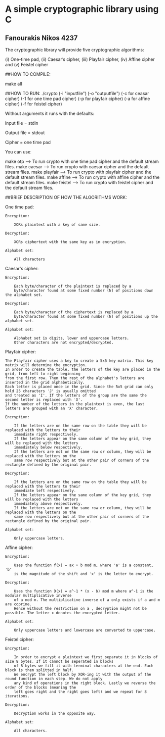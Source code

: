 # A simple cryptographic library using C
## Fanourakis Nikos 4237

The cryptographic library will provide five cryptographic algorithms: 

(i) One-time pad, (ii) Caesar’s cipher, (iii) Playfair cipher,
(iv) Affine cipher and (v) Feistel cipher

##HOW TO COMPILE:

make all

##HOW TO RUN:
./crypto (-i "inputfile") (-o "outputfile") (-c for ceasar cipher) (-1 for one time pad cipher)
(-p for playfair cipher) (-a for affine cipher) (-f for feistel cipher)

Without arguments it runs with the defaults:

Input file = stdin

Output file = stdout

Cipher = one time pad

You can use:

make otp --> To run crypto with one time pad cipher and the default stream files.
make caesar --> To run crypto with caesar cipher and the default stream files.
make playfair --> To run crypto with playfair cipher and the default stream files.
make affine --> To run crypto with affine cipher and the default stream files.
make feistel --> To run crypto with feistel cipher and the default stream files.

##BRIEF DESCRIPTION OF HOW THE ALGORITHMS WORK:

One time pad:

    Encryption:

        XORs plaintext with a key of same size.

    Decryption:

        XORs ciphertext with the same key as in encryption.

    Alphabet set:

        All characters

Caesar's cipher:

    Encryption:

        Each byte/character of the plaintext is replaced by a
        byte/character found at some fixed number (N) of positions down the alphabet set.

    Decryption:

        Each byte/character of the ciphertext is replaced by a
        byte/character found at some fixed number (N) of positions up the alphabet set.

    Alphabet set:

        Alphabet set is digits, lower and uppercase letters.
        Other characters are not encrypted/decrypted.

Playfair cipher:

    The Playfair cipher uses a key to create a 5x5 key matrix. This key matrix will determine the encryption.
    In order to create the table, the letters of the key are placed in the grid, from left to right beginning
    from the first row. Then the rest of the alphabet's letters are inserted in the grid alphabetically.
    Each letter is placed once in the grid. Since the 5x5 grid can only hold 25 characters 'J' is usually omitted 
    and treated as 'I'. If the letters of the group are the same the second letter is replaced with 'X'.
    If the number of the letters in the plaintext is even, the last letters are grouped with an 'X' character.
    
    Encryption:

        If the letters are on the same row on the table they will be replaced with the letters to their
        immediate right respectively.
        If the letters appear on the same column of the key grid, they will be replaced with the letters
        immediately below respectively.
        If the letters are not on the same row or column, they will be replaced with the letters on the
        same row respectively but at the other pair of corners of the rectangle defined by the original pair.

    Decryption:

        If the letters are on the same row on the table they will be replaced with the letters to their
        immediate left respectively.
        If the letters appear on the same column of the key grid, they will be replaced with the letters
        immediately above respectively.
        If the letters are not on the same row or column, they will be replaced with the letters on the
        same row respectively but at the other pair of corners of the rectangle defined by the original pair.

    Alphabet set:

        Only uppercase letters.

Affine cipher:

    Encryption:

        Uses the function f(x) = ax + b mod m, where 'a' is a constant, 'b'
        is the magnitude of the shift and 'x' is the letter to encrypt.

    Decryption:

        Uses the function D(x) = a^-1 * (x - b) mod m where a^-1 is the modular multiplicative inverse
        of a mod m. The multiplicative inverse of a only exists if a and m are coprime.
        Hence without the restriction on a , decryption might not be possible. The letter x denotes the encrypted letter.

    Alphabet set:

        Only uppercase letters and lowercase are converted to uppercase.

Feistel cipher:

    Encryption:

        In order to encrypt a plaintext we first separate it in blocks of size 8 bytes. If it cannot be seperated in blocks
        of 8 bytes we fill it with terminal characters at the end. Each block is then splitted in half.
        We encrypt the left block by XOR-ing it with the output of the round function in each step. We do not apply
        any kind of operations in the right block. Lastly we reverse the order of the blocks (meaning the
        left goes right and the right goes left) and we repeat for 8 iterations.

    Decryption:

        Decryption works in the opposite way.

    Alphabet set:
    
        All characters.
